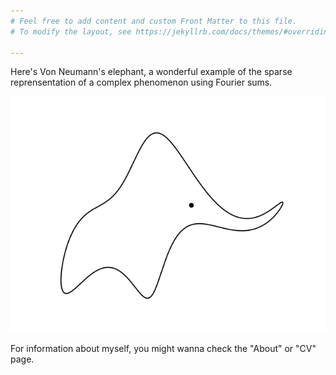 ```yaml
---
# Feel free to add content and custom Front Matter to this file.
# To modify the layout, see https://jekyllrb.com/docs/themes/#overriding-theme-defaults

---
```


Here's Von Neumann's elephant, a wonderful example of the sparse reprensentation of a complex phenomenon using Fourier sums.  

<img src="/images/elephant.png" style="width:640px; height=480px">

For information about myself, you might wanna check the "About" or "CV" page. 
